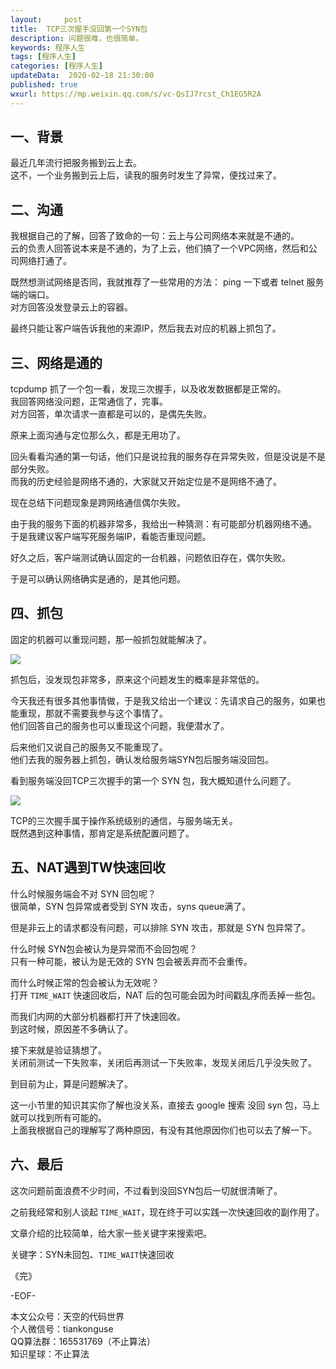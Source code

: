 ```yaml
---   
layout:     post  
title:  TCP三次握手没回第一个SYN包  
description: 问题很难，也很简单。  
keywords: 程序人生  
tags: [程序人生]    
categories: [程序人生]  
updateData:  2020-02-18 21:30:00  
published: true  
wxurl: https://mp.weixin.qq.com/s/vc-QsIJ7rcst_Ch1EG5R2A  
---  
```



## 一、背景  


最近几年流行把服务搬到云上去。  
这不，一个业务搬到云上后，读我的服务时发生了异常，便找过来了。  


## 二、沟通  


我根据自己的了解，回答了致命的一句：云上与公司网络本来就是不通的。  
云的负责人回答说本来是不通的，为了上云，他们搞了一个VPC网络，然后和公司网络打通了。  


既然想测试网络是否同，我就推荐了一些常用的方法： ping 一下或者 telnet 服务端的端口。  
对方回答没发登录云上的容器。  


最终只能让客户端告诉我他的来源IP，然后我去对应的机器上抓包了。  


## 三、网络是通的  


tcpdump 抓了一个包一看，发现三次握手，以及收发数据都是正常的。  
我回答网络没问题，正常通信了，完事。  
对方回答，单次请求一直都是可以的，是偶先失败。  


原来上面沟通与定位那么久，都是无用功了。  


回头看看沟通的第一句话，他们只是说拉我的服务存在异常失败，但是没说是不是部分失败。  
而我的历史经验是网络不通的，大家就又开始定位是不是网络不通了。  



现在总结下问题现象是跨网络通信偶尔失败。  


由于我的服务下面的机器非常多，我给出一种猜测：有可能部分机器网络不通。  
于是我建议客户端写死服务端IP，看能否重现问题。  


好久之后，客户端测试确认固定的一台机器，问题依旧存在，偶尔失败。  


于是可以确认网络确实是通的，是其他问题。  


## 四、抓包  


固定的机器可以重现问题，那一般抓包就能解决了。  


![](http://res.tiamkonguse.com/2020/02/18/001.png)  


抓包后，没发现包非常多，原来这个问题发生的概率是非常低的。  


今天我还有很多其他事情做，于是我又给出一个建议：先请求自己的服务，如果也能重现，那就不需要我参与这个事情了。  
他们回答自己的服务也可以重现这个问题，我便潜水了。  



后来他们又说自己的服务又不能重现了。  
他们去我的服务器上抓包，确认发给服务端SYN包后服务端没回包。  


看到服务端没回TCP三次握手的第一个 SYN 包，我大概知道什么问题了。  


![](http://res.tiamkonguse.com/2020/02/18/002.png)  


TCP的三次握手属于操作系统级别的通信，与服务端无关。  
既然遇到这种事情，那肯定是系统配置问题了。  


## 五、NAT遇到TW快速回收  


什么时候服务端会不对 SYN 回包呢？  
很简单，SYN 包异常或者受到 SYN 攻击，syns queue满了。  


但是非云上的请求都没有问题，可以排除 SYN 攻击，那就是 SYN 包异常了。  


什么时候 SYN包会被认为是异常而不会回包呢？  
只有一种可能，被认为是无效的 SYN 包会被丢弃而不会重传。  


而什么时候正常的包会被认为无效呢？  
打开 `TIME_WAIT` 快速回收后，NAT 后的包可能会因为时间戳乱序而丢掉一些包。  


而我们内网的大部分机器都打开了快速回收。  
到这时候，原因差不多确认了。  


接下来就是验证猜想了。  
关闭前测试一下失败率，关闭后再测试一下失败率，发现关闭后几乎没失败了。  


到目前为止，算是问题解决了。  


这一小节里的知识其实你了解也没关系，直接去 google 搜索 没回 syn 包，马上就可以找到所有可能的。  
上面我根据自己的理解写了两种原因，有没有其他原因你们也可以去了解一下。  



## 六、最后  


这次问题前面浪费不少时间，不过看到没回SYN包后一切就很清晰了。  


之前我经常和别人谈起 `TIME_WAIT`，现在终于可以实践一次快速回收的副作用了。  


文章介绍的比较简单，给大家一些关键字来搜索吧。  


关键字：SYN未回包、`TIME_WAIT`快速回收  


《完》


-EOF-  



本文公众号：天空的代码世界  
个人微信号：tiankonguse  
QQ算法群：165531769（不止算法）  
知识星球：不止算法  

